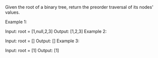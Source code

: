 Given the root of a binary tree, return the preorder traversal of its nodes' values.

Example 1:

Input: root = [1,null,2,3]
Output: [1,2,3]
Example 2:

Input: root = []
Output: []
Example 3:

Input: root = [1]
Output: [1]
